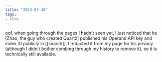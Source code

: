 ```yaml
---
title: "2023-07-30"
tags:
- blog
---
```


oof, when going through the pages I hadn't seen yet, I just noticed that he [Zhao, the guy who created Quartz] published his Operand API key and index ID publicly in [[search]]. I redacted it from my page for his privacy (although I didn't bother combing through my history to remove it), so it is technically still available.